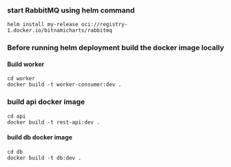 ### start RabbitMQ using helm command

``` 
helm install my-release oci://registry-1.docker.io/bitnamicharts/rabbitmq 
```

### Before running helm deployment build the docker image locally

#### Build worker
```
cd worker
docker build -t worker-consumer:dev .
```
### build api docker image

```
cd api
docker build -t rest-api:dev .
```

#### build db docker image
``` 
cd db
docker build -t db:dev .
```